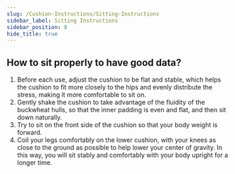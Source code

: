 ```yaml
---
slug: /Cushion-Instructions/Sitting-Instructions
sidebar_label: Sitting Instructions
sidebar_position: 8
hide_title: true
---
```


## How to sit properly to have good data?

1. Before each use, adjust the cushion to be flat and stable, which helps the cushion to fit more closely to the hips and evenly distribute the stress, making it more comfortable to sit on.
2. Gently shake the cushion to take advantage of the fluidity of the buckwheat hulls, so that the inner padding is even and flat, and then sit down naturally.
3. Try to sit on the front side of the cushion so that your body weight is forward.
4. Coil your legs comfortably on the lower cushion, with your knees as close to the ground as possible to help lower your center of gravity. In this way,  you will sit stably and comfortably with your body upright for a longer time.